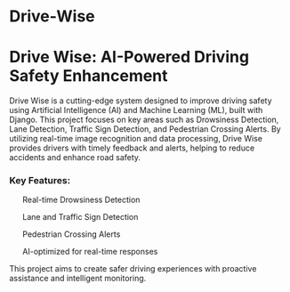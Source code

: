 # Drive-Wise
<h1>Drive Wise: AI-Powered Driving Safety Enhancement</h1>
Drive Wise is a cutting-edge system designed to improve driving safety using Artificial Intelligence (AI) and Machine Learning (ML), built with Django. This project focuses on key areas such as Drowsiness Detection, Lane Detection, Traffic Sign Detection, and Pedestrian Crossing Alerts. By utilizing real-time image recognition and data processing, Drive Wise provides drivers with timely feedback and alerts, helping to reduce accidents and enhance road safety.

<h3>Key Features:</h3>
<ul>Real-time Drowsiness Detection</ul>
<ul>Lane and Traffic Sign Detection</ul>
<ul>Pedestrian Crossing Alerts</ul>
<ul>AI-optimized for real-time responses</ul>

This project aims to create safer driving experiences with proactive assistance and intelligent monitoring.
